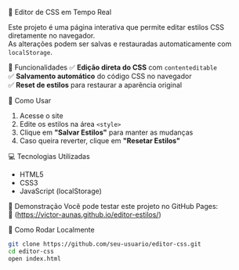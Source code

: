 🎨 Editor de CSS em Tempo Real

Este projeto é uma página interativa que permite editar estilos CSS diretamente no navegador.  
As alterações podem ser salvas e restauradas automaticamente com `localStorage`.

📌 Funcionalidades
✅ **Edição direta do CSS** com `contenteditable`  
✅ **Salvamento automático** do código CSS no navegador  
✅ **Reset de estilos** para restaurar a aparência original  

 🚀 Como Usar
1. Acesse o site  
2. Edite os estilos na área `<style>`  
3. Clique em **"Salvar Estilos"** para manter as mudanças  
4. Caso queira reverter, clique em **"Resetar Estilos"**  

💻 Tecnologias Utilizadas
- HTML5  
- CSS3  
- JavaScript (localStorage)  

🌟 Demonstração
Você pode testar este projeto no GitHub Pages:  
🔗 (https://victor-aunas.github.io/editor-estilos/) 

 📂 Como Rodar Localmente
```sh
git clone https://github.com/seu-usuario/editor-css.git
cd editor-css
open index.html
